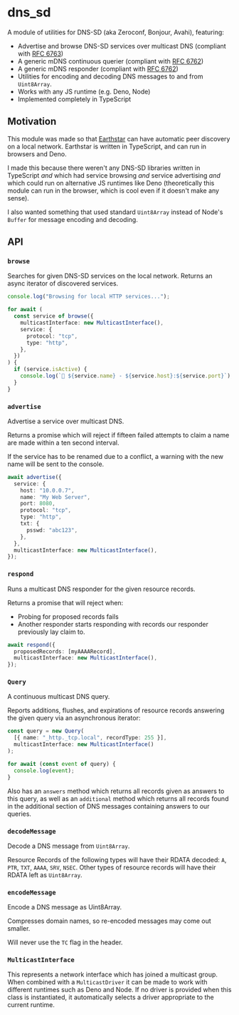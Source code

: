 # dns_sd

A module of utilities for DNS-SD (aka Zeroconf, Bonjour, Avahi), featuring:

- Advertise and browse DNS-SD services over multicast DNS (compliant with
  [RFC 6763](https://www.rfc-editor.org/rfc/rfc6763))
- A generic mDNS continuous querier (compliant with
  [RFC 6762](https://www.rfc-editor.org/rfc/rfc6762))
- A generic mDNS responder (compliant with
  [RFC 6762](https://www.rfc-editor.org/rfc/rfc6762))
- Utilities for encoding and decoding DNS messages to and from `Uint8Array`.
- Works with any JS runtime (e.g. Deno, Node)
- Implemented completely in TypeScript

## Motivation

This module was made so that [Earthstar](https://earthstar-project.org) can have
automatic peer discovery on a local network. Earthstar is written in TypeScript,
and can run in browsers and Deno.

I made this because there weren't any DNS-SD libraries written in TypeScript
_and_ which had service browsing _and_ service advertising _and_ which could run
on alternative JS runtimes like Deno (theoretically this module can run in the
browser, which is cool even if it doesn't make any sense).

I also wanted something that used standard `Uint8Array` instead of Node's
`Buffer` for message encoding and decoding.

## API

### `browse`

Searches for given DNS-SD services on the local network. Returns an async
iterator of discovered services.

```ts
console.log("Browsing for local HTTP services...");

for await (
  const service of browse({
    multicastInterface: new MulticastInterface(),
    service: {
      protocol: "tcp",
      type: "http",
    },
  })
) {
  if (service.isActive) {
    console.log(`📡 ${service.name} - ${service.host}:${service.port}`);
  }
}
```

### `advertise`

Advertise a service over multicast DNS.

Returns a promise which will reject if fifteen failed attempts to claim a name
are made within a ten second interval.

If the service has to be renamed due to a conflict, a warning with the new name
will be sent to the console.

```ts
await advertise({
  service: {
    host: "10.0.0.7",
    name: "My Web Server",
    port: 8080,
    protocol: "tcp",
    type: "http",
    txt: {
      psswd: "abc123",
    },
  },
  multicastInterface: new MulticastInterface(),
});
```

### `respond`

Runs a multicast DNS responder for the given resource records.

Returns a promise that will reject when:

- Probing for proposed records fails
- Another responder starts responding with records our responder previously lay
  claim to.

```ts
await respond({
  proposedRecords: [myAAAARecord],
  multicastInterface: new MulticastInterface(),
});
```

### `Query`

A continuous multicast DNS query.

Reports additions, flushes, and expirations of resource records answering the
given query via an asynchronous iterator:

```ts
const query = new Query(
  [{ name: "_http._tcp.local", recordType: 255 }],
  multicastInterface: new MulticastInterface()
);

for await (const event of query) {
  console.log(event);
}
```

Also has an `answers` method which returns all records given as answers to this
query, as well as an `additional` method which returns all records found in the
additional section of DNS messages containing answers to our queries.

### `decodeMessage`

Decode a DNS message from `Uint8Array`.

Resource Records of the following types will have their RDATA decoded: `A`,
`PTR`, `TXT`, `AAAA`, `SRV`, `NSEC`. Other types of resource records will have
their RDATA left as `Uint8Array`.

### `encodeMessage`

Encode a DNS message as Uint8Array.

Compresses domain names, so re-encoded messages may come out smaller.

Will never use the `TC` flag in the header.

### `MulticastInterface`

This represents a network interface which has joined a multicast group. When
combined with a `MulticastDriver` it can be made to work with different runtimes
such as Deno and Node. If no driver is provided when this class is instantiated,
it automatically selects a driver appropriate to the current runtime.

